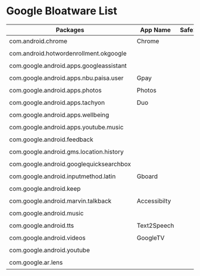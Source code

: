 # Google Bloatware List

| Packages                                | App Name     |    Safe2Remove     |
| --------------------------------------- | ------------ | :----------------: |
| com.android.chrome                      | Chrome       | :heavy_check_mark: |
| com.android.hotwordenrollment.okgoogle  |              | :heavy_check_mark: |
| com.google.android.apps.googleassistant |              | :heavy_check_mark: |
| com.google.android.apps.nbu.paisa.user  | Gpay         | :heavy_check_mark: |
| com.google.android.apps.photos          | Photos       | :heavy_check_mark: |
| com.google.android.apps.tachyon         | Duo          | :heavy_check_mark: |
| com.google.android.apps.wellbeing       |              | :heavy_check_mark: |
| com.google.android.apps.youtube.music   |              | :heavy_check_mark: |
| com.google.android.feedback             |              | :heavy_check_mark: |
| com.google.android.gms.location.history |              | :heavy_check_mark: |
| com.google.android.googlequicksearchbox |              | :heavy_check_mark: |
| com.google.android.inputmethod.latin    | Gboard       | :heavy_check_mark: |
| com.google.android.keep                 |              | :heavy_check_mark: |
| com.google.android.marvin.talkback      | Accessibilty | :heavy_check_mark: |
| com.google.android.music                |              | :heavy_check_mark: |
| com.google.android.tts                  | Text2Speech  | :heavy_check_mark: |
| com.google.android.videos               | GoogleTV     | :heavy_check_mark: |
| com.google.android.youtube              |              | :heavy_check_mark: |
| com.google.ar.lens                      |              | :heavy_check_mark: |

